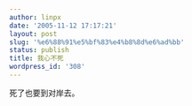 ```yaml
---
author: linpx
date: '2005-11-12 17:17:21'
layout: post
slug: '%e6%88%91%e5%bf%83%e4%b8%8d%e6%ad%bb'
status: publish
title: 我心不死
wordpress_id: '308'
---
```


死了也要到对岸去。

